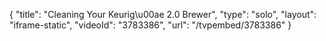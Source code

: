 {
    "title": "Cleaning Your Keurig\u00ae 2.0 Brewer",
    "type": "solo",
    "layout": "iframe-static",
    "videoId": "3783386",
    "url": "\/tvpembed\/3783386"
}